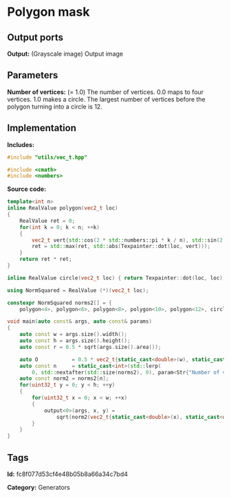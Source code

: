 # Polygon mask

## Output ports

__Output:__ (Grayscale image) Output image

## Parameters

__Number of vertices:__ (= 1.0) The number of vertices. 0.0 maps to four vertices. 1.0 makes a circle. The largest number of vertices before the polygon turning into a circle is 12.

## Implementation

__Includes:__ 

```c++
#include "utils/vec_t.hpp"

#include <cmath>
#include <numbers>
```

__Source code:__ 

```c++
template<int n>
inline RealValue polygon(vec2_t loc)
{
	RealValue ret = 0;
	for(int k = 0; k < n; ++k)
	{
		vec2_t vert{std::cos(2 * std::numbers::pi * k / n), std::sin(2 * std::numbers::pi * k / n)};
		ret = std::max(ret, std::abs(Texpainter::dot(loc, vert)));
	}
	return ret * ret;
}

inline RealValue circle(vec2_t loc) { return Texpainter::dot(loc, loc); }

using NormSquared = RealValue (*)(vec2_t loc);

constexpr NormSquared norms2[] = {
    polygon<4>, polygon<6>, polygon<8>, polygon<10>, polygon<12>, circle};

void main(auto const& args, auto const& params)
{
	auto const w = args.size().width();
	auto const h = args.size().height();
	auto const r = 0.5 * sqrt(args.size().area());

	auto O           = 0.5 * vec2_t{static_cast<double>(w), static_cast<double>(h)};
	auto const n     = static_cast<int>(std::lerp(
        0, std::nextafter(std::size(norms2), 0), param<Str{"Number of vertices"}>(params).value()));
	auto const norm2 = norms2[n];
	for(uint32_t y = 0; y < h; ++y)
	{
		for(uint32_t x = 0; x < w; ++x)
		{
			output<0>(args, x, y) =
			    sqrt(norm2(vec2_t{static_cast<double>(x), static_cast<double>(y)} - O)) / r;
		}
	}
}
```

## Tags

__Id:__ fc8f077d53cf4e48b05b8a66a34c7bd4

__Category:__ Generators